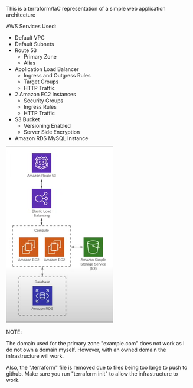 This is a terraform/IaC representation of a simple web application architecture

AWS Services Used:
- Default VPC
- Default Subnets
- Route 53 
    - Primary Zone                                                                       
    - Alias
- Application Load Balancer
    - Ingress and Outgress Rules
    - Target Groups
    - HTTP Traffic
- 2 Amazon EC2 Instances
    - Security Groups 
    - Ingress Rules
    - HTTP Traffic
- S3 Bucket
    - Versioning Enabled
    - Server Side Encryption
- Amazon RDS MySQL Instance

 ![Web App Architecture](WebAppArchitecture.png)

NOTE:

The domain used for the primary zone "example.com" does not work as I do not own a domain myself. However, with an owned domain the infrastructure will work. 

Also, the ".terraform" file is removed due to files being too large to push to github. Make sure you run "terraform init" to allow the infrastructure to work. 